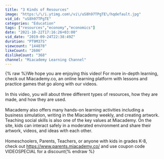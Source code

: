 ```yaml
---
title: "3 Kinds of Resources"
image: "https:\/\/i.ytimg.com\/vi\/uS8h97TPgTE\/hqdefault.jpg"
vid_id: "uS8h97TPgTE"
categories: "Education"
tags: ["resources","economy","economics"]
date: "2021-10-22T17:16:26+03:00"
vid_date: "2019-09-24T22:38:49Z"
duration: "PT9M37S"
viewcount: "144878"
likeCount: "2606"
dislikeCount: "368"
channel: "Miacademy Learning Channel"
---
```

{% raw %}We hope you are enjoying this video! For more in-depth learning, check out Miacademy.co, an online learning platform with lessons and practice games that go along with our videos.  <br /><br />In this video, you will about three different types of resources, how they are made, and how they are used.<br /><br />Miacademy also offers many hands-on learning activities including a business simulation, writing in the Miacademy weekly, and creating artwork. Teaching social skills is also one of the key values at Miacademy. On the site, kids can interact safely in a moderated environment and share their artwork, videos, and ideas with each other.<br /><br />Homeschoolers, Parents, Teachers, or anyone with kids in grades K-8,  check out <a rel="nofollow" target="blank" href="https://www.parents.miacademy.co/">https://www.parents.miacademy.co/</a> and use coupon code VIDEOSPECIAL for a discount{% endraw %}
